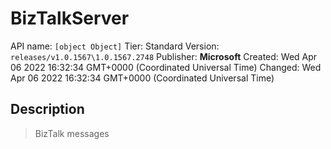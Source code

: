 # BizTalkServer
API name: `[object Object]`
Tier: Standard
Version: `releases/v1.0.1567\1.0.1567.2748`
Publisher: **Microsoft**
Created: Wed Apr 06 2022 16:32:34 GMT+0000 (Coordinated Universal Time)
Changed: Wed Apr 06 2022 16:32:34 GMT+0000 (Coordinated Universal Time)

## Description
> BizTalk messages
